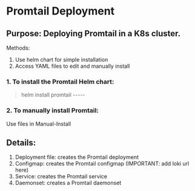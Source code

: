 ﻿# Promtail Deployment## Purpose: Deploying Promtail in a K8s cluster. Methods: 1. Use helm chart for simple installation2. Access YAML files to edit and manually install### 1. To install the Promtail Helm chart: > helm install promtail -----### 2. To manually install Promtail: Use files in Manual-Install## Details:1. Deployment file: creates the Promtail deployment2. Configmap: creates the Promtail configmap (IMPORTANT: add loki url here)3. Service: creates the Promtail service4. Daemonset: creates a Promtail daemonset